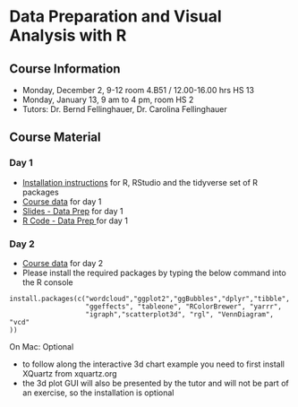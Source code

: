 # Data Preparation and Visual Analysis with R

## Course Information
* Monday, December 2, 9-12 room 4.B51 / 12.00-16.00 hrs HS 13
* Monday, January 13, 9 am to 4 pm, room HS 2
* Tutors: Dr. Bernd Fellinghauer, Dr. Carolina Fellinghauer


## Course Material
### Day 1
* [Installation instructions](https://github.com/febernd/2019_UniLu_R/blob/master/R_Installation.pdf) for R, RStudio and the tidyverse set of R packages 
* [Course data](https://github.com/febernd/2019_UniLu_R/blob/master/course_data_day1.zip) for day 1
* [Slides - Data Prep](https://github.com/febernd/2019_UniLu_R/blob/master/slides_day1.pdf) for day 1
* [R Code - Data Prep ](https://github.com/febernd/2019_UniLu_R/blob/master/R_code_day1.R) for day 1

### Day 2
* [Course data](https://github.com/febernd/2019_UniLu_R/blob/master/course_data_day2.zip) for day 2
* Please install the required packages by typing the below command into the R console
```
install.packages(c("wordcloud","ggplot2","ggBubbles","dplyr","tibble",
                   "ggeffects", "tableone", "RColorBrewer", "yarrr",
                   "igraph","scatterplot3d", "rgl", "VennDiagram", "vcd"
))
```
On Mac: Optional 
* to follow along the interactive 3d chart example you need to first install XQuartz from xquartz.org 
* the 3d plot GUI will also be presented by the tutor and will not be part of an exercise, so the installation is optional
